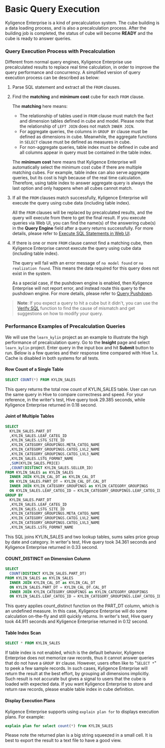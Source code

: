 # Basic Query Execution

Kyligence Enterprise is a kind of precalculation system. The cube building is a data loading process, and is also a precalculation process. After the building job is completed, the status of cube will become **READY**  and the cube is ready to answer queries.



### Query Execution Process with Precalculation

Different from normal query engines, Kyligence Enterprise use precalculated results to replace real time calculation, in order to improve the query performance and concurrency. A simplified version of query execution process can be described as below:

1. Parse SQL statement and extract all the `FROM` clauses. 

2. Find the **matching** and **minimum cost** cube for each `FROM` clause.

   The **matching** here means:

   * The relationship of tables used in `FROM` clause must match the fact and dimension tables defined in cube and model. Please note that the relationship of `LEFT JOIN` does not match `INNER JOIN`.
   * For aggregate queries, the columns in `GROUP BY` clause must be defined as dimensions in cube. Meanwhile, the aggregate functions in `SELECT` clause must be defined as measures in cube. 
   * For non-aggregate queries, table index must be defined in cube and all columns appear in query must be contained in the table index.

   The **minimum cost** here means that Kyligence Enterprise will automatically select the minimum cost cube if there are multiple matching cubes. For example, table index can also serve aggregate queries, but its cost is high because of the real time calculation. Therefore, using table index to answer aggregate query is always the last option and only happens when all cubes cannot match.

3. If all the `FROM` clauses match successfully, Kyligence Enterprise will execute the query using cube data (including table index).

   All the `FROM` clauses will be replaced by precalculated results, and the query will execute from there to get the final result. If you execute queries via Web UI, you can find the name(s) of the answering cube(s) in the **Query Engine** field after a query returns successfully. For more details, please refer to [Execute SQL Statements in Web UI](insight.en.md).

4. If there is one or more `FROM` clause cannot find a matching cube, then Kyligence Enterprise cannot execute the query using cube data (including table index).

   The query will fail with an error message of `no model found` or `no realization found`. This means the data required for this query does not exist in the system.

   As a special case, if the pushdown engine is enabled, then Kyligence Enterprise will not report error, and instead route this query to the pushdown engine. For more details, please refer to [Query Pushdown](pushdown.en.md).

> **Note**: If you expect a query to hit a cube but it didn't, you can use the [Verify SQL](../model/cube_design/verify_sql.en.md) function to find the cause of mismatch and get suggestions on how to modify your query.



### Performance Examples of Precalculation Queries

We will use the `learn_kylin` project as an example to illustrate the high performance of precalculation query. Go to the **Insight** page and select `learn_kylin` project. Enter query in the input box and hit **Submit** button to run. Below is a few queries and their response time compared with Hive 1.x. Cache is disabled in both systems for all tests.



#### Row Count of a Single Table

```sql
SELECT COUNT(*) FROM KYLIN_SALES
```

This query returns the total row count of KYLIN_SALES table. User can run the same query in Hive to compare correctness and speed. For your reference, in the writer's test, Hive query took 29.385 seconds, while Kyligence Enterprise returned in 0.18 second.



#### Joint of Multiple Tables

```sql
SELECT
  KYLIN_SALES.PART_DT
  ,KYLIN_SALES.LEAF_CATEG_ID
  ,KYLIN_SALES.LSTG_SITE_ID
  ,KYLIN_CATEGORY_GROUPINGS.META_CATEG_NAME
  ,KYLIN_CATEGORY_GROUPINGS.CATEG_LVL2_NAME
  ,KYLIN_CATEGORY_GROUPINGS.CATEG_LVL3_NAME
  ,KYLIN_SALES.LSTG_FORMAT_NAME
  ,SUM(KYLIN_SALES.PRICE)
  ,COUNT(DISTINCT KYLIN_SALES.SELLER_ID)
FROM KYLIN_SALES as KYLIN_SALES
  INNER JOIN KYLIN_CAL_DT as KYLIN_CAL_DT
  ON KYLIN_SALES.PART_DT = KYLIN_CAL_DT.CAL_DT
  INNER JOIN KYLIN_CATEGORY_GROUPINGS as KYLIN_CATEGORY_GROUPINGS
  ON KYLIN_SALES.LEAF_CATEG_ID = KYLIN_CATEGORY_GROUPINGS.LEAF_CATEG_ID AND KYLIN_SALES.LSTG_SITE_ID = KYLIN_CATEGORY_GROUPINGS.SITE_ID
GROUP BY
  KYLIN_SALES.PART_DT
  ,KYLIN_SALES.LEAF_CATEG_ID
  ,KYLIN_SALES.LSTG_SITE_ID
  ,KYLIN_CATEGORY_GROUPINGS.META_CATEG_NAME
  ,KYLIN_CATEGORY_GROUPINGS.CATEG_LVL2_NAME
  ,KYLIN_CATEGORY_GROUPINGS.CATEG_LVL3_NAME
  ,KYLIN_SALES.LSTG_FORMAT_NAME
```

This SQL joins KYLIN_SALES and two lookup tables, sums sales price group by date and category. In writer's test, Hive query took 34.361 seconds and Kyligence Enterprise returned in 0.33 second. 



#### COUNT_DISTINCT on Dimension Column

```sql
SELECT
  COUNT(DISTINCT KYLIN_SALES.PART_DT)
FROM KYLIN_SALES as KYLIN_SALES
  INNER JOIN KYLIN_CAL_DT as KYLIN_CAL_DT
  ON KYLIN_SALES.PART_DT = KYLIN_CAL_DT.CAL_DT
  INNER JOIN KYLIN_CATEGORY_GROUPINGS as KYLIN_CATEGORY_GROUPINGS
  ON KYLIN_SALES.LEAF_CATEG_ID = KYLIN_CATEGORY_GROUPINGS.LEAF_CATEG_ID AND KYLIN_SALES.LSTG_SITE_ID = KYLIN_CATEGORY_GROUPINGS.SITE_ID
```

This query applies count_distinct function on the PART_DT column, which is an undefined measure. In this case, Kyligence Enterprise will do some calculation on-the-fly and still quickly returns. In writer's test, Hive query took 44.911 seconds and Kyligence Enterprise returned in 0.12 second.



#### Table Index Scan

```sql
SELECT * FROM KYLIN_SALES
```

If table index is not enabled, which is the default behavior, Kyligence Enterprise does not memorize raw records, thus it cannot answer queries that do not have a `GROUP BY` clause. However, users often like to "`SELECT *`" to peek a few sample records. In such cases, Kyligence Enterprise will return the result at the best effort, by grouping all dimensions implicitly. Such result is not accurate but gives a signal to users that the cube is loaded with expected data. If you want Kyligence Enterprise to store and return raw records, please enable table index in cube definition.



#### Display Execution Plans

Kyligence Enterprise supports using `explain plan for` to displays execution plans. For example:

```sql
explain plan for select count(*) from KYLIN_SALES
```

Please note the returned plan is a big string squeezed in a small cell. It is best to export the result to a text file to have a good view.

